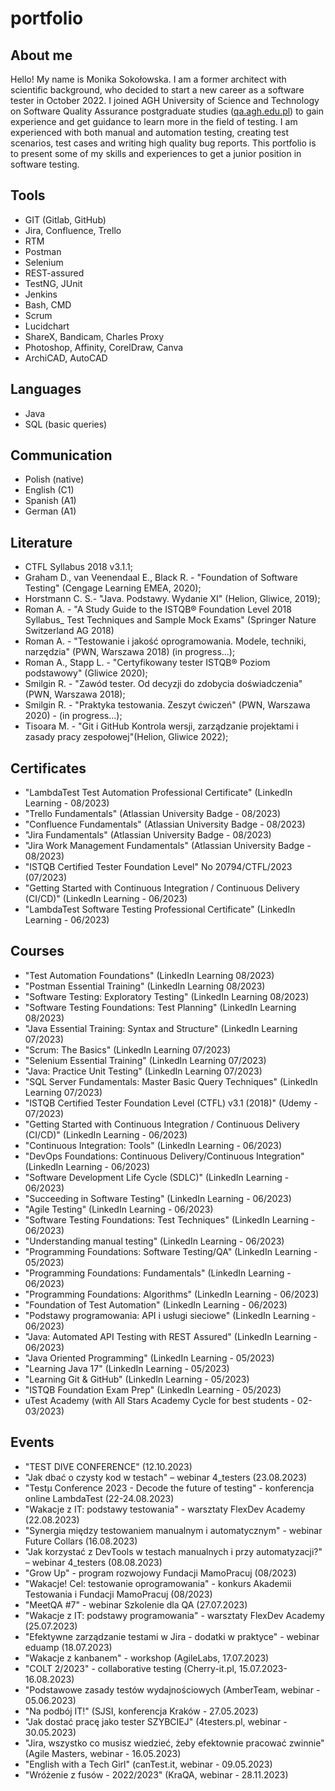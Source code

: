 # portfolio

## About me
Hello! My name is Monika Sokołowska. I am a former architect with scientific background, who decided to start a new career as a software tester in October 2022. I joined AGH University of Science and Technology on Software Quality Assurance postgraduate studies ([qa.agh.edu.pl](https://www.podyplomowe.agh.edu.pl/en/postgraduate-studies/inzynieria-jakosci-oprogramowania/)) to gain experience and get guidance to learn more in the field of testing. I am experienced with both manual and automation testing, creating test scenarios, test cases and writing high quality bug reports. This portfolio is to present some of my skills and experiences to get a junior position in software testing.

## Tools
* GIT (Gitlab, GitHub)
* Jira, Confluence, Trello
* RTM
* Postman
* Selenium
* REST-assured
* TestNG, JUnit 
* Jenkins
* Bash, CMD
* Scrum
* Lucidchart
* ShareX, Bandicam, Charles Proxy
* Photoshop, Affinity, CorelDraw, Canva
* ArchiCAD, AutoCAD

## Languages
* Java
* SQL (basic queries)

## Communication
* Polish (native)
* English (C1)
* Spanish (A1)
* German (A1)

## Literature
* CTFL Syllabus 2018 v3.1.1;
* Graham D., van Veenendaal E., Black R.  - "Foundation of Software Testing" (Cengage Learning EMEA, 2020);
* Horstmann C. S.- "Java. Podstawy. Wydanie XI" (Helion, Gliwice, 2019);
* Roman A. - "A Study Guide to the ISTQB® Foundation Level 2018 Syllabus_ Test Techniques and Sample Mock Exams" (Springer Nature Switzerland AG 2018)
* Roman A. - "Testowanie i jakość oprogramowania. Modele, techniki, narzędzia" (PWN, Warszawa 2018) (in progress…);
* Roman A., Stapp L. - "Certyfikowany tester ISTQB® Poziom podstawowy" (Gliwice 2020);
* Smilgin R. - "Zawód tester. Od decyzji do zdobycia doświadczenia" (PWN, Warszawa 2018);
* Smilgin R. - "Praktyka testowania. Zeszyt ćwiczeń" (PWN, Warszawa 2020) - (in progress…);
* Tisoara M. - "Git i GitHub Kontrola wersji, zarządzanie projektami i zasady pracy zespołowej"(Helion, Gliwice 2022);

## Certificates
* "LambdaTest Test Automation Professional Certificate" (LinkedIn Learning - 08/2023)
* "Trello Fundamentals" (Atlassian University Badge - 08/2023)
* "Confluence Fundamentals" (Atlassian University Badge - 08/2023)
* "Jira Fundamentals" (Atlassian University Badge - 08/2023)
* "Jira Work Management Fundamentals" (Atlassian University Badge - 08/2023)
* "ISTQB Certified Tester Foundation Level" No 20794/CTFL/2023 (07/2023)
* "Getting Started with Continuous Integration / Continuous Delivery (CI/CD)" (LinkedIn Learning - 06/2023)
* "LambdaTest Software Testing Professional Certificate" (LinkedIn Learning - 06/2023)
  
## Courses
* "Test Automation Foundations" (LinkedIn Learning 08/2023)
* "Postman Essential Training" (LinkedIn Learning 08/2023)
* "Software Testing: Exploratory Testing" (LinkedIn Learning 08/2023)
* "Software Testing Foundations: Test Planning" (LinkedIn Learning 08/2023)
* "Java Essential Training: Syntax and Structure" (LinkedIn Learning 07/2023)
* "Scrum: The Basics" (LinkedIn Learning 07/2023)
* "Selenium Essential Training" (LinkedIn Learning 07/2023)
* "Java: Practice Unit Testing" (LinkedIn Learning 07/2023)
* "SQL Server Fundamentals: Master Basic Query Techniques" (LinkedIn Learning 07/2023)
* "ISTQB Certified Tester Foundation Level (CTFL) v3.1 (2018)" (Udemy - 07/2023)
* "Getting Started with Continuous Integration / Continuous Delivery (CI/CD)" (LinkedIn Learning - 06/2023)
* "Continuous Integration: Tools" (LinkedIn Learning - 06/2023)
* "DevOps Foundations: Continuous Delivery/Continuous Integration" (LinkedIn Learning - 06/2023)
* "Software Development Life Cycle (SDLC)" (LinkedIn Learning - 06/2023)
* "Succeeding in Software Testing" (LinkedIn Learning - 06/2023)
* "Agile Testing" (LinkedIn Learning - 06/2023)
* "Software Testing Foundations: Test Techniques" (LinkedIn Learning - 06/2023)
* "Understanding manual testing" (LinkedIn Learning - 06/2023)
* "Programming Foundations: Software Testing/QA" (LinkedIn Learning - 05/2023)
* "Programming Foundations: Fundamentals" (LinkedIn Learning - 06/2023)
* "Programming Foundations: Algorithms" (LinkedIn Learning - 06/2023)
* "Foundation of Test Automation" (LinkedIn Learning - 06/2023)
* "Podstawy programowania: API i usługi sieciowe" (LinkedIn Learning - 06/2023)
* "Java: Automated API Testing with REST Assured" (LinkedIn Learning - 06/2023)
* "Java Oriented Programming" (LinkedIn Learning - 05/2023)
* "Learning Java 17" (LinkedIn Learning - 05/2023)
* "Learning Git & GitHub" (LinkedIn Learning - 05/2023)
* "ISTQB Foundation Exam Prep" (LinkedIn Learning - 05/2023)
* uTest Academy (with All Stars Academy Cycle for best students - 02-03/2023)

## Events
* "TEST DIVE CONFERENCE" (12.10.2023)
* "Jak dbać o czysty kod w testach" – webinar 4_testers (23.08.2023)
* "Testμ Conference 2023 - Decode the future of testing" - konferencja online LambdaTest (22-24.08.2023)
* "Wakacje z IT: podstawy testowania" - warsztaty FlexDev Academy (22.08.2023)
* "Synergia między testowaniem manualnym i automatycznym" - webinar Future Collars (16.08.2023)
* "Jak korzystać z DevTools w testach manualnych i przy automatyzacji?" – webinar 4_testers (08.08.2023)
* "Grow Up" - program rozwojowy Fundacji MamoPracuj (08/2023)
* "Wakacje! Cel: testowanie oprogramowania" - konkurs Akademii Testowania i Fundacji MamoPracuj (08/2023)
* "MeetQA #7" - webinar Szkolenie dla QA (27.07.2023)
* "Wakacje z IT: podstawy programowania" - warsztaty FlexDev Academy (25.07.2023)
* "Efektywne zarządzanie testami w Jira - dodatki w praktyce" - webinar eduamp (18.07.2023)
* "Wakacje z kanbanem" - workshop (AgileLabs, 17.07.2023)
* "COLT 2/2023" - collaborative testing (Cherry-it.pl, 15.07.2023-16.08.2023)
* "Podstawowe zasady testów wydajnościowych (AmberTeam, webinar - 05.06.2023)
* "Na podbój IT!" (SJSI, konferencja Kraków - 27.05.2023)
* "Jak dostać pracę jako tester SZYBCIEJ" (4testers.pl,  webinar - 30.05.2023)
* "Jira, wszystko co musisz wiedzieć, żeby efektownie pracować zwinnie" (Agile Masters, webinar - 16.05.2023)
* "English with a Tech Girl" (canTest.it, webinar - 09.05.2023)
* "Wróżenie z fusów - 2022/2023" (KraQA, webinar - 28.11.2023)

